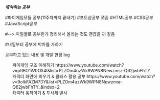 ***해야하는 공부***

#파이게임모듈 공부(11주차까지 끝내기)
#포토샵공부 쪼꼼
#HTML공부
#CSS공부
#JavaScript공부

#--> 파일별로 공부한거 정리해서 올리는 것도 괜찮을 꺼 같음

#내일부터 공부에 박차를 가하기

공부하고 있는 내용 및 개발 현황 log
<ul>
  파이게임 구조 이해하기 <a>https://www.youtube.com/watch?v=pRBO1W0OX4I&list=PLZOm4uzWk9WPN8Newzmsr-Q62jwbFhTY</a></br>
  캐릭터 화면에 띄우기 & 클래스 활용 공부 <a>https://www.youtube.com/watch?v=9oIkFAZM7DY&list=PLZOm4uzWk9WPN8Newzmsr-Q62jwbFhTY_&index=2</a></br>
  캐릭터 움직이기 & 투사체 발사<a><https://www.youtube.com/watch?v=0bJCGBI6CoM&list=PLZOm4uzWk9WPN8Newzmsr-Q62jwbFhTY_&index=3</a></br>
</ul>
